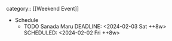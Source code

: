category:: [[Weekend Event]]

- Schedule
	- TODO Sanada Maru
	  DEADLINE: <2024-02-03 Sat ++8w>
	  SCHEDULED: <2024-02-02 Fri ++8w>